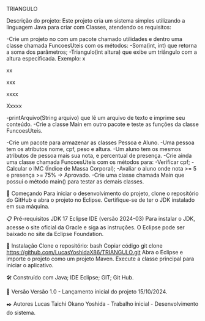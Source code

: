 TRIANGULO

Descrição do projeto: Este projeto cria um sistema simples utilizando a linguagem Java para criar com Classes, atendendo os requisitos:

-Crie um projeto no com um pacote chamado utilidades e dentro uma classe chamada FuncoesUteis com os métodos:
-Soma(int, int) que retorna a soma dos parâmetros;
-Triangulo(int altura) que exibe um triângulo com a altura especificada. Exemplo:
x

xx

xxx

xxxx

Xxxxx


-printArquivo(String arquivo) que lê um arquivo de texto e imprime seu conteúdo.
-Crie a classe Main em outro pacote e teste as funções da classe FuncoesUteis.

-Crie um pacote para armazenar as classes Pessoa e Aluno. -Uma pessoa tem os atributos nome, cpf, peso e altura. -Um aluno tem os mesmos atributos de pessoa mais sua nota, e percentual de presença. -Crie ainda uma classe chamada FuncoesUteis com os métodos para: -Verificar cpf; -Calcular o IMC (Índice de Massa Corporal); -Avaliar o aluno onde nota >= 5 e presença >= 75% → Aprovado. -Crie uma classe chamada Main que possui o método main() para testar as demais classes.

🚀 Começando Para iniciar o desenvolvimento do projeto, clone o repositório do GitHub e abra o projeto no Eclipse. Certifique-se de ter o JDK instalado em sua máquina.

📋 Pré-requisitos JDK 17 Eclipse IDE (versão 2024-03) Para instalar o JDK, acesse o site oficial da Oracle e siga as instruções. O Eclipse pode ser baixado no site da Eclipse Foundation.

🔧 Instalação Clone o repositório: bash Copiar código git clone https://github.com/LucasYoshidaX86/TRIANGULO.git Abra o Eclipse e importe o projeto como um projeto Maven. Execute a classe principal para iniciar o aplicativo.

🛠️ Construído com Java; IDE Eclipse; GIT; Git Hub.

📌 Versão Versão 1.0 - Lançamento inicial do projeto 15/10/2024.

✒️ Autores Lucas Taichi Okano Yoshida - Trabalho inicial - Desenvolvimento do sistema.
